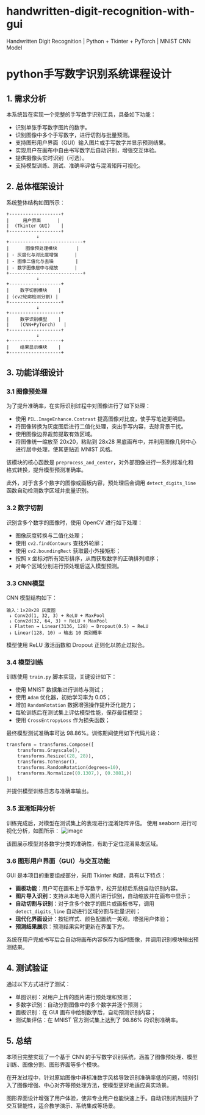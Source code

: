 # handwritten-digit-recognition-with-gui
Handwritten Digit Recognition | Python + Tkinter + PyTorch | MNIST CNN Model​

# python手写数字识别系统课程设计

## 1. 需求分析

本系统旨在实现一个完整的手写数字识别工具，具备如下功能：

* 识别单张手写数字图片的数字。
* 识别图像中多个手写数字，进行切割与批量预测。
* 支持图形用户界面（GUI）输入图片或手写数字并显示预测结果。
* 实现用户在画布中自由书写数字后自动识别，增强交互体验。
* 提供摄像头实时识别（可选）。
* 支持模型训练、测试、准确率评估与混淆矩阵可视化。

## 2. 总体框架设计

系统整体结构如图所示：

```
+-------------------+
|     用户界面      |
|  (Tkinter GUI)    |
+-------------------+
           ↓
+---------------------------+
|      图像预处理模块       |
| - 灰度化与对比度增强      |
| - 图像二值化与去噪        |
| - 数字图像居中与缩放      |
+---------------------------+
           ↓
+-------------------+
|    数字切割模块    |
| (cv2轮廓检测分割) |
+-------------------+
           ↓
+-------------------+
|    数字识别模型    |
|    (CNN+PyTorch)   |
+-------------------+
           ↓
+-------------------+
|    结果显示模块    |
+-------------------+
```

## 3. 功能详细设计

### 3.1 图像预处理

为了提升准确率，在实际识别过程中对图像进行了如下处理：

* 使用 `PIL.ImageEnhance.Contrast` 提高图像对比度，使手写笔迹更明显。
* 将图像转换为灰度图后进行二值化处理，突出手写内容，去除背景干扰。
* 使用图像边界裁剪提取有效区域。
* 将图像统一缩放至 20x20，粘贴到 28x28 黑底画布中，并利用图像几何中心进行居中处理，使其更贴近 MNIST 风格。

该模块的核心函数是 `preprocess_and_center`，对外部图像进行一系列标准化和格式转换，提升模型预测准确率。

此外，对于含多个数字的图像或画板内容，预处理后会调用 `detect_digits_line` 函数自动检测数字区域并批量识别。

### 3.2 数字切割

识别含多个数字的图像时，使用 OpenCV 进行如下处理：

* 图像灰度转换与二值化处理；
* 使用 `cv2.findContours` 查找外轮廓；
* 使用 `cv2.boundingRect` 获取最小外接矩形；
* 按照 x 坐标对所有矩形排序，从而获取数字的正确排列顺序；
* 对每个区域分别进行预处理后送入模型预测。

### 3.3 CNN模型

CNN 模型结构如下：

```
输入：1×28×28 灰度图
 ↓ Conv2d(1, 32, 3) + ReLU + MaxPool
 ↓ Conv2d(32, 64, 3) + ReLU + MaxPool
 ↓ Flatten → Linear(3136, 128) → Dropout(0.5) → ReLU
 ↓ Linear(128, 10) → 输出 10 类别概率
```

模型使用 ReLU 激活函数和 Dropout 正则化以防止过拟合。

### 3.4 模型训练

训练使用 `train.py` 脚本实现，关键设计如下：

* 使用 MNIST 数据集进行训练与测试；
* 使用 `Adam` 优化器，初始学习率为 0.05；
* 增加 `RandomRotation` 数据增强操作提升泛化能力；
* 每轮训练后在测试集上评估模型性能，保存最佳模型；
* 使用 `CrossEntropyLoss` 作为损失函数；

最终模型测试准确率可达 98.86%。训练期间使用如下代码片段：

```python
transform = transforms.Compose([
    transforms.Grayscale(),
    transforms.Resize((28, 28)),
    transforms.ToTensor(),
    transforms.RandomRotation(degrees=10),
    transforms.Normalize((0.1307,), (0.3081,))
])
```

并提供模型训练日志与准确率输出。

### 3.5 混淆矩阵分析

训练完成后，对模型在测试集上的表现进行混淆矩阵评估。
使用 seaborn 进行可视化分析，如图所示：
![image](https://github.com/user-attachments/assets/3e9cc516-d747-46c7-bb7b-97a5682fb285)


该图展示模型对各数字分类的准确性，有助于定位混淆易发区域。

### 3.6 图形用户界面（GUI）与交互功能

GUI 是本项目的重要组成部分，采用 Tkinter 构建，具有以下特点：

* **画板功能**：用户可在画布上手写数字，松开鼠标后系统自动识别内容。
* **图片导入识别**：支持从本地导入图片进行识别，自动缩放并在画布中显示；
* **自动切割与识别**：对于含多个数字的图片或画板书写，调用 `detect_digits_line` 自动进行区域分割与批量识别；
* **现代化界面设计**：按钮样式、颜色配置统一美观，增强用户体验；
* **预测结果展示**：预测结果实时更新在界面下方。

系统在用户完成书写后会自动将画布内容保存为临时图像，并调用识别模块输出预测结果。

## 4. 测试验证

通过以下方式进行了测试：

* 单图识别：对用户上传的图片进行预处理和预测；
* 多数字识别：自动分割图像中的多个数字并逐个预测；
* 画板识别：在 GUI 画布中绘制数字后，自动预测识别内容；
* 测试集评估：在 MNIST 官方测试集上达到了 98.86% 的识别准确率。

## 5. 总结

本项目完整实现了一个基于 CNN 的手写数字识别系统，涵盖了图像预处理、模型训练、图像分割、图形界面等多个模块。

在开发过程中，针对原始图像中非标准数字风格导致识别准确率低的问题，特别引入了图像增强、中心对齐等预处理方法，使模型更好地适应真实场景。

图形界面设计增强了用户体验，使非专业用户也能快速上手。自动识别机制提升了交互智能性，适合教学演示、系统集成等场景。

